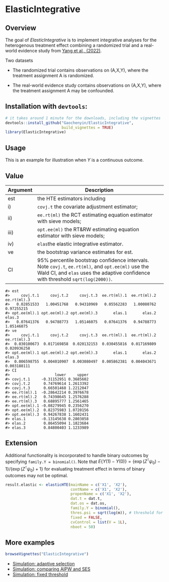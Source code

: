 
<!-- README.md is generated from README.Rmd. Please edit that file -->

# ElasticIntegrative

<!-- badges: start -->
<!-- badges: end -->

## Overview

The goal of *ElasticIntegrative* is to implement integrative analyses
for the heterogenous treatment effect combining a randomized trial and a
real-world evidence study from [Yang et al.,
(2022)](https://arxiv.org/abs/2005.10579).

Two datasets

- The randomized trial contains observations on (A,X,Y), where the
  treatment assignment A is randomized.

- The real-world evidence study contains observations on (A,X,Y), where
  the treatment assignment A may be confounded.

## Installation with `devtools`:

``` r
# it takes around 1 minute for the downloads, including the vignettes
devtools::install_github("Gaochenyin/ElasticIntegrative", 
                         build_vignettes = TRUE) 
library(ElasticIntegrative)
```

## Usage

This is an example for illustration when $Y$ is a continuous outcome.

## Value

| **Argument** | **Description**                                                                                                                                                                        |
|--------------|----------------------------------------------------------------------------------------------------------------------------------------------------------------------------------------|
| est          | the HTE estimators including                                                                                                                                                           |
| i\)          | `covj.t` the covariate adjustment estimator;                                                                                                                                           |
| ii\)         | `ee.rt(ml)` the RCT estimating equation estimator with sieve models;                                                                                                                   |
| iii\)        | `opt.ee(ml)` the RT&RW estimating equation estimator with sieve models;                                                                                                                |
| iv\)         | `elas`the elastic integrative estimator.                                                                                                                                               |
| ve           | the bootstrap variance estimates for est.                                                                                                                                              |
| CI           | 95% percentile bootstrap confidence intervals. Note `covj.t`, `ee.rt(ml)`, and `opt.ee(ml)` use the Wald CI, and `elas` uses the adaptive confidence with threshold `sqrt(log(2000))`. |

    #> est
    #>     covj.t.1     covj.t.2     covj.t.3  ee.rt(ml).1  ee.rt(ml).2  ee.rt(ml).3 
    #>   0.02851533   1.00451768   0.94310969   0.05562283   1.00080762   0.97255215 
    #> opt.ee(ml).1 opt.ee(ml).2 opt.ee(ml).3       elas.1       elas.2       elas.3 
    #>   0.07641376   0.94788773   1.05146075   0.07641376   0.94788773   1.05146075
    #> ve
    #>     covj.t.1     covj.t.2     covj.t.3  ee.rt(ml).1  ee.rt(ml).2  ee.rt(ml).3 
    #>  0.030100673  0.017169858  0.020132153  0.030455816  0.017169809  0.020936258 
    #> opt.ee(ml).1 opt.ee(ml).2 opt.ee(ml).3       elas.1       elas.2       elas.3 
    #>  0.006598755  0.004010907  0.003080497  0.005862381  0.004043671  0.003188111
    #> CI
    #>                    lower     upper
    #> covj.t.1     -0.31152951 0.3685602
    #> covj.t.2      0.74769614 1.2613392
    #> covj.t.3      0.66501468 1.2212047
    #> ee.rt(ml).1  -0.28642214 0.3976678
    #> ee.rt(ml).2   0.74398645 1.2576288
    #> ee.rt(ml).3   0.68895777 1.2561465
    #> opt.ee(ml).1 -0.08279945 0.2356270
    #> opt.ee(ml).2  0.82375983 1.0720156
    #> opt.ee(ml).3  0.94267838 1.1602431
    #> elas.1       -0.13145638 0.2803858
    #> elas.2        0.86455094 1.1823684
    #> elas.3        0.84800403 1.1233989

## Extension

Additional functionality is incorporated to handle binary outcomes by
specifying `family.Y = binomial()`. Note that
$E\{Y(1)-Y(0)\}=\{\exp(Z^{\intercal}\psi_0)-1\}/\{\exp(Z^{\intercal}\psi_0)+1\}$
for evaluating treatment effect in terms of binary outcomes may not be
optimal.

``` r
result.elastic <- elasticHTE(mainName = c('X1', 'X2'),
                             contName = c('X1', 'X2'),
                             propenName = c('X1', 'X2'),
                             dat.t = dat.t,
                             dat.os = dat.os,
                             family.Y = binomial(),
                             thres.psi = sqrt(log(m)), # threshold for ACI psi
                             fixed = FALSE,
                             cvControl = list(V = 1L),
                             nboot = 50)
```

## More examples

``` r
browseVignettes("ElasticIntegrative")
```

- [Simulation: adaptive
  selection](https://gaochenyin.github.io/ElasticIntegrative/doc/sim_psi011_111)
- [Simulation: comparing AIPW and
  SES](https://gaochenyin.github.io/ElasticIntegrative/doc/sim_AIPWvsSES)
- [Simulation: fixed
  threshold](https://gaochenyin.github.io/ElasticIntegrative/doc/sim_psi011_111_fixed)
